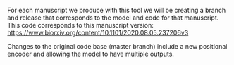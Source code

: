 For each manuscript we produce with this tool we will be creating a branch and release that corresponds to the model and code for that manuscript. This code corresponds to this manuscript version: https://www.biorxiv.org/content/10.1101/2020.08.05.237206v3

Changes to the original code base (master branch) include a new positional encoder and allowing the model to have multiple outputs.
